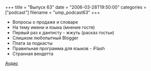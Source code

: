 +++
title = "Выпуск 63"
date = "2006-03-28T19:50:00"
categories = ["podcast"]
filename = "ump_podcast63"
+++


- Вопросы о продаже и словаре
- На тему имени и языка (мнение гостя)
- Первый раз к дантисту - жжуть (расказ гостьи)
- Слишком любопытный Blogger
- Плата за подкасты
- Правильная программа для языков - iFlash
- Странная вендетта

[Аудио](https://podcast.umputun.com/media/ump_podcast63.mp3)
<audio src="https://podcast.umputun.com/media/ump_podcast63.mp3" preload="none">